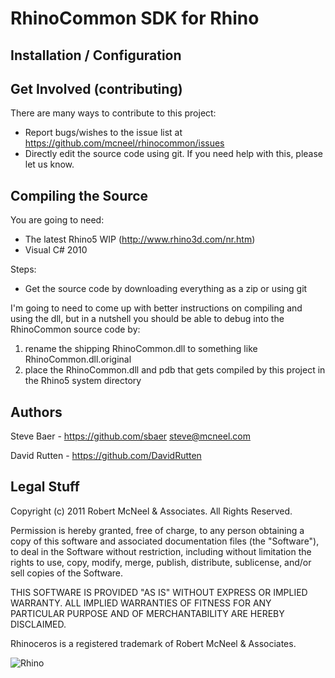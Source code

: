 RhinoCommon SDK for Rhino
=========================


Installation / Configuration
----------------------------


Get Involved (contributing)
---------------------------
There are many ways to contribute to this project:

* Report bugs/wishes to the issue list at https://github.com/mcneel/rhinocommon/issues
* Directly edit the source code using git. If you need help with this, please let us know.

Compiling the Source
--------------------
You are going to need:

* The latest Rhino5 WIP (http://www.rhino3d.com/nr.htm)
* Visual C# 2010

Steps:

* Get the source code by downloading everything as a zip or using git

I'm going to need to come up with better instructions on compiling and using the dll, but in a nutshell you should be able to debug into the RhinoCommon source code by:
1. rename the shipping RhinoCommon.dll to something like RhinoCommon.dll.original
2. place the RhinoCommon.dll and pdb that gets compiled by this project in the Rhino5 system directory



Authors
-------
Steve Baer - https://github.com/sbaer steve@mcneel.com

David Rutten - https://github.com/DavidRutten

Legal Stuff
-----------
Copyright (c) 2011 Robert McNeel & Associates. All Rights Reserved.

Permission is hereby granted, free of charge, to any person obtaining a copy of
this software and associated documentation files (the "Software"), to deal in
the Software without restriction, including without limitation the rights to use,
copy, modify, merge, publish, distribute, sublicense, and/or sell copies of the
Software.

THIS SOFTWARE IS PROVIDED "AS IS" WITHOUT EXPRESS OR IMPLIED WARRANTY. ALL IMPLIED
WARRANTIES OF FITNESS FOR ANY PARTICULAR PURPOSE AND OF MERCHANTABILITY ARE HEREBY
DISCLAIMED.

Rhinoceros is a registered trademark of Robert McNeel & Associates.

![Rhino](https://lh6.googleusercontent.com/-pQtuyrwmcmg/TYtWECHGYNI/AAAAAAAAA7Y/rphjSmq1cuo/s200/Rhino_logo_wire.jpg)

